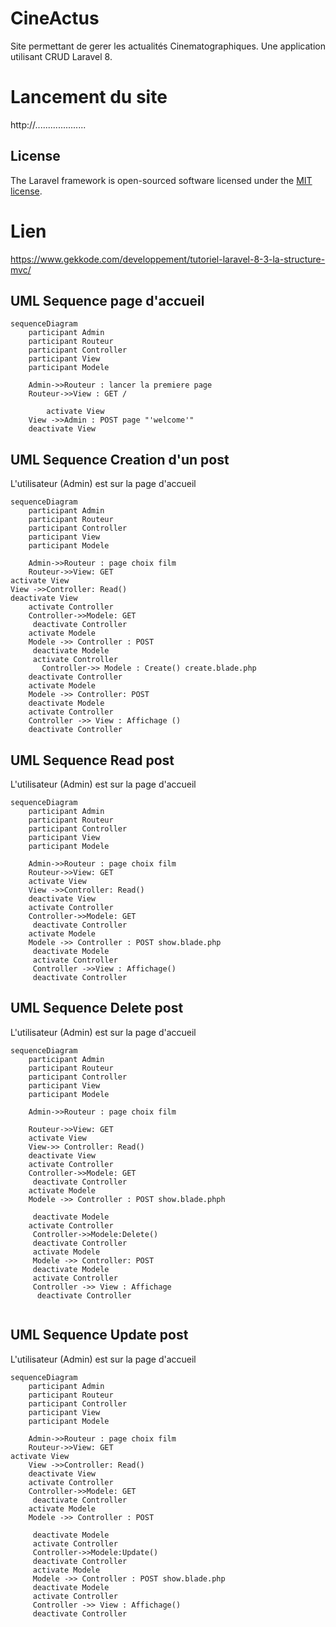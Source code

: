 # CineActus

Site permettant de gerer les actualités Cinematographiques.
Une application utilisant CRUD Laravel 8.

# Lancement du site

http://....................

## License

The Laravel framework is open-sourced software licensed under the [MIT license](https://opensource.org/licenses/MIT).

# Lien

https://www.gekkode.com/developpement/tutoriel-laravel-8-3-la-structure-mvc/

## UML Sequence page d'accueil

```mermaid
sequenceDiagram
    participant Admin
    participant Routeur
    participant Controller
    participant View
    participant Modele

    Admin->>Routeur : lancer la premiere page
    Routeur->>View : GET /

        activate View
    View ->>Admin : POST page "'welcome'"
    deactivate View

```

## UML Sequence Creation d'un post

L'utilisateur (Admin) est sur la page d'accueil

```mermaid
sequenceDiagram
    participant Admin
    participant Routeur
    participant Controller
    participant View
    participant Modele

    Admin->>Routeur : page choix film
    Routeur->>View: GET
activate View
View ->>Controller: Read()
deactivate View
    activate Controller
    Controller->>Modele: GET
     deactivate Controller
    activate Modele
    Modele ->> Controller : POST
     deactivate Modele
     activate Controller
       Controller->> Modele : Create() create.blade.php
    deactivate Controller
    activate Modele
    Modele ->> Controller: POST
    deactivate Modele
    activate Controller
    Controller ->> View : Affichage ()
    deactivate Controller
```

## UML Sequence Read post

L'utilisateur (Admin) est sur la page d'accueil

```mermaid
sequenceDiagram
    participant Admin
    participant Routeur
    participant Controller
    participant View
    participant Modele

    Admin->>Routeur : page choix film
    Routeur->>View: GET
    activate View
    View ->>Controller: Read()
    deactivate View
    activate Controller
    Controller->>Modele: GET
     deactivate Controller
    activate Modele
    Modele ->> Controller : POST show.blade.php
     deactivate Modele
     activate Controller
     Controller ->>View : Affichage()
     deactivate Controller

```

## UML Sequence Delete post

L'utilisateur (Admin) est sur la page d'accueil

```mermaid
sequenceDiagram
    participant Admin
    participant Routeur
    participant Controller
    participant View
    participant Modele

    Admin->>Routeur : page choix film

    Routeur->>View: GET
    activate View
    View->> Controller: Read()
    deactivate View
    activate Controller
    Controller->>Modele: GET
     deactivate Controller
    activate Modele
    Modele ->> Controller : POST show.blade.phph

     deactivate Modele
    activate Controller
     Controller->>Modele:Delete()
     deactivate Controller
     activate Modele
     Modele ->> Controller: POST
     deactivate Modele
     activate Controller
     Controller ->> View : Affichage
      deactivate Controller


```

## UML Sequence Update post

L'utilisateur (Admin) est sur la page d'accueil

```mermaid
sequenceDiagram
    participant Admin
    participant Routeur
    participant Controller
    participant View
    participant Modele

    Admin->>Routeur : page choix film
    Routeur->>View: GET
activate View
    View ->>Controller: Read()
    deactivate View
    activate Controller
    Controller->>Modele: GET
     deactivate Controller
    activate Modele
    Modele ->> Controller : POST

     deactivate Modele
     activate Controller
     Controller->>Modele:Update()
     deactivate Controller
     activate Modele
     Modele ->> Controller : POST show.blade.php
     deactivate Modele
     activate Controller
     Controller ->> View : Affichage()
     deactivate Controller


```
